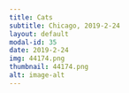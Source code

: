 ```yaml
---
title: Cats
subtitle: Chicago, 2019-2-24
layout: default
modal-id: 35
date: 2019-2-24
img: 44174.png
thumbnail: 44174.png
alt: image-alt
---
```


